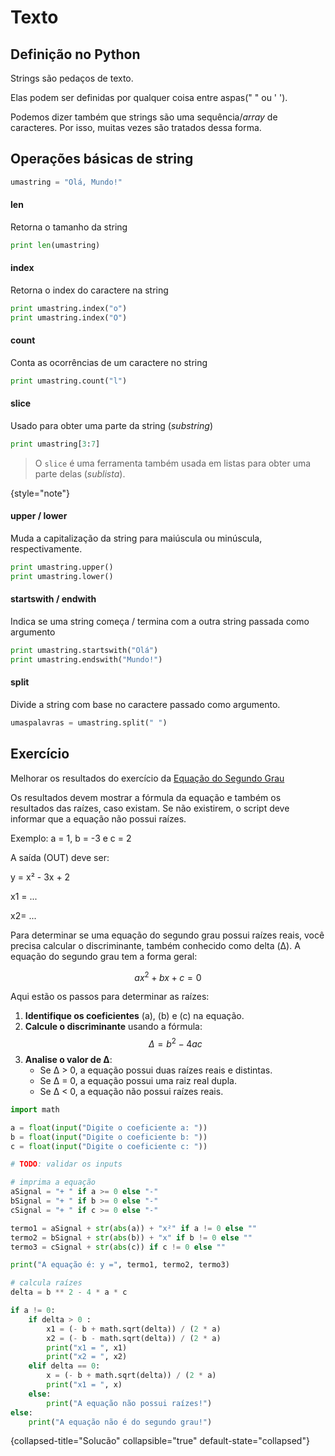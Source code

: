# Texto

## Definição no Python

Strings são pedaços de texto. 

Elas podem ser definidas por qualquer coisa entre aspas(" " ou ' ').

Podemos dizer também que strings são uma sequência/_array_ de caracteres. 
Por isso, muitas vezes são tratados dessa forma.

## Operações básicas de string

```python
umastring = "Olá, Mundo!"
```

#### len

Retorna o tamanho da string



```python
print len(umastring)


```

#### index

Retorna o index do caractere na string

```python
print umastring.index("o")
print umastring.index("O")
```

#### count

Conta as ocorrências de um caractere no string

```python
print umastring.count("l")
```

#### slice

Usado para obter uma parte da string (_substring_)

```python
print umastring[3:7]
```

> O `slice` é uma ferramenta também usada em listas para obter uma parte delas (_sublista_).
> 
{style="note"}

#### upper / lower

Muda a capitalização da string para maiúscula ou minúscula, respectivamente.

```python
print umastring.upper()
print umastring.lower()
```

#### startswith / endwith

Indica se uma string começa / termina com a outra string passada como argumento

```python
print umastring.startswith("Olá")
print umastring.endswith("Mundo!")
```

#### split

Divide a string com base no caractere passado como argumento.

```python
umaspalavras = umastring.split(" ")
```

## Exercício
Melhorar os resultados do exercício da [Equação do Segundo Grau](Número.md#number-exercise)

Os resultados devem mostrar a fórmula da equação e também os resultados das raízes, caso existam.
Se não existirem, o script deve informar que a equação não possui raízes.

Exemplo: a = 1, b = -3 e c = 2

A saída (OUT) deve ser:

y = x² - 3x + 2

x1 = ...

x2= ...

Para determinar se uma equação do segundo grau possui raízes reais, você precisa calcular o discriminante,
também conhecido como delta (Δ). A equação do segundo grau tem a forma geral:

$$ ax^2 + bx + c = 0 $$

Aqui estão os passos para determinar as raízes:

1. **Identifique os coeficientes** (a), (b) e (c) na equação.
2. **Calcule o discriminante** usando a fórmula: $$ Δ = b^2 − 4ac $$
3. **Analise o valor de Δ**:
    *   Se Δ > 0, a equação possui duas raízes reais e distintas.
    *   Se Δ = 0, a equação possui uma raiz real dupla.
    *   Se Δ < 0, a equação não possui raízes reais.

```python
import math

a = float(input("Digite o coeficiente a: "))
b = float(input("Digite o coeficiente b: "))
c = float(input("Digite o coeficiente c: "))

# TODO: validar os inputs

# imprima a equação
aSignal = "+ " if a >= 0 else "-"
bSignal = "+ " if b >= 0 else "-"
cSignal = "+ " if c >= 0 else "-"

termo1 = aSignal + str(abs(a)) + "x²" if a != 0 else ""
termo2 = bSignal + str(abs(b)) + "x" if b != 0 else ""
termo3 = cSignal + str(abs(c)) if c != 0 else ""

print("A equação é: y =", termo1, termo2, termo3)

# calcula raízes
delta = b ** 2 - 4 * a * c

if a != 0:
    if delta > 0 :
        x1 = (- b + math.sqrt(delta)) / (2 * a)
        x2 = (- b - math.sqrt(delta)) / (2 * a)
        print("x1 = ", x1)
        print("x2 = ", x2)
    elif delta == 0:
        x = (- b + math.sqrt(delta)) / (2 * a)
        print("x1 = ", x)
    else:
        print("A equação não possui raízes!")
else:
    print("A equação não é do segundo grau!")
```
{collapsed-title="Solucão" collapsible="true" default-state="collapsed"}